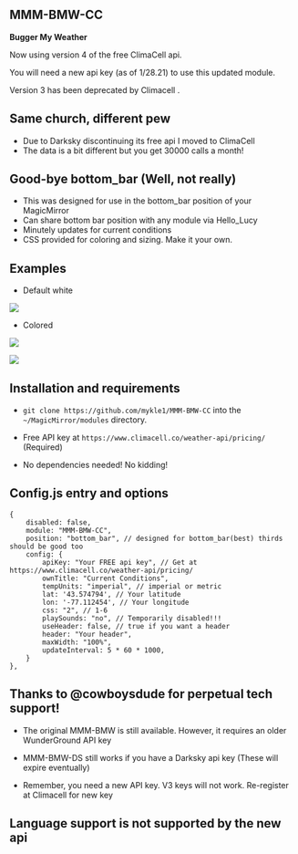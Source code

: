 ## MMM-BMW-CC

**Bugger My Weather**  

Now using version 4 of the free ClimaCell api.

You will need a new api key (as of 1/28.21) to use this updated module.

Version 3 has been deprecated by Climacell .

## Same church, different pew

* Due to Darksky discontinuing its free api I moved to ClimaCell
* The data is a bit different but you get 30000 calls a month!

## Good-bye bottom_bar (Well, not really)

* This was designed for use in the bottom_bar position of your MagicMirror
* Can share bottom bar position with any module via Hello_Lucy
* Minutely updates for current conditions
* CSS provided for coloring and sizing. Make it your own.

## Examples

* Default white

![](images/1.png)

* Colored

![](images/2.png)

![](images/3.png)


## Installation and requirements

* `git clone https://github.com/mykle1/MMM-BMW-CC` into the `~/MagicMirror/modules` directory.

* Free API key at `https://www.climacell.co/weather-api/pricing/` (Required)

* No dependencies needed! No kidding!

## Config.js entry and options

```
{
    disabled: false,
    module: "MMM-BMW-CC",
    position: "bottom_bar", // designed for bottom_bar(best) thirds should be good too
    config: {
        apiKey: "Your FREE api key", // Get at https://www.climacell.co/weather-api/pricing/
        ownTitle: "Current Conditions",
        tempUnits: "imperial", // imperial or metric
        lat: '43.574794', // Your latitude
        lon: '-77.112454', // Your longitude
        css: "2", // 1-6
        playSounds: "no", // Temporarily disabled!!!
        useHeader: false, // true if you want a header
        header: "Your header",
        maxWidth: "100%",
        updateInterval: 5 * 60 * 1000,
    }
},
```

## Thanks to @cowboysdude for perpetual tech support!

* The original MMM-BMW is still available. However, it requires an older WunderGround API key

* MMM-BMW-DS still works if you have a Darksky api key (These will expire eventually)

* Remember, you need a new API key. V3 keys will not work. Re-register at Climacell for new key

## Language support is not supported by the new api
